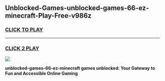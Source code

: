 
## Unblocked-Games-unblocked-games-66-ez-minecraft-Play-Free-v986z
<h3>
<a href="https://premium76.site?title=unblocked-games-66-ez-minecraft&ref=12A">CLICK TO PLAY</a></h3>
<hr>

<h3>
<a href="https://premium76.site?title=unblocked-games-66-ez-minecraft&ref=12A">CLICK 2 PLAY</a>
  
</h3>

<a href="https://premium76.site?title=unblocked-games-66-ez-minecraft&ref=12A"><img src="https://clearcache.store/games.png"></a>


**unblocked-games-66-ez-minecraft games unblocked: Your Gateway to Fun and Accessible Online Gaming**
